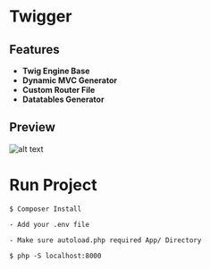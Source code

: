# Twigger

## Features

- **Twig Engine Base**
- **Dynamic MVC Generator**
- **Custom Router File**
- **Datatables Generator**

## Preview

![alt text](https://i.ibb.co/NpmL44g/mvc.webp)

# Run Project

```
$ Composer Install
```

```
- Add your .env file
```

```
- Make sure autoload.php required App/ Directory
```

```
$ php -S localhost:8000
```
